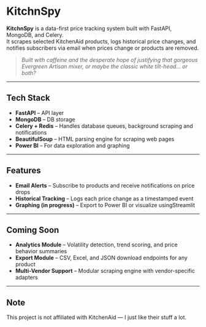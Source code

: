 # KitchnSpy

**KitchnSpy** is a data-first price tracking system built with FastAPI, MongoDB, and Celery.  
It scrapes selected KitchenAid products, logs historical price changes, and notifies subscribers via email when prices change or products are removed.

> *Built with caffeine and the desperate hope of justifying that gorgeous Evergreen Artisan mixer, or maybe the classic white tilt-head... or both?*

---

## Tech Stack

- **FastAPI** – API layer 
- **MongoDB** – DB storage
- **Celery + Redis** – Handles database queues, background scraping and notifications
- **BeautifulSoup** – HTML parsing engine for scraping web pages
- **Power BI** – For data exploration and graphing 

---

## Features

-  **Email Alerts** – Subscribe to products and receive notifications on price drops
-  **Historical Tracking** – Logs each price change as a timestamped event
-  **Graphing (in progress)** – Export to Power BI or visualize usingStreamlit

---

## Coming Soon

- **Analytics Module** – Volatility detection, trend scoring, and price behavior summaries
- **Export Module** – CSV, Excel, and JSON download endpoints for any product
- **Multi-Vendor Support** – Modular scraping engine with vendor-specific adapters

---

## Note

This project is not affiliated with KitchenAid — I just like their stuff a lot.

